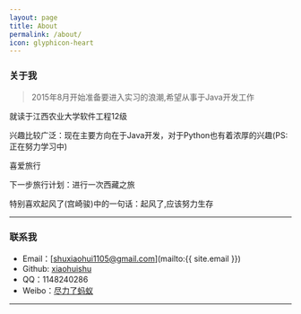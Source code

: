 ```yaml
---
layout: page
title: About
permalink: /about/
icon: glyphicon-heart
---
```


### 关于我

> 2015年8月开始准备要进入实习的浪潮,希望从事于Java开发工作 

就读于江西农业大学软件工程12级

兴趣比较广泛：现在主要方向在于Java开发，对于Python也有着浓厚的兴趣(PS:正在努力学习中)

喜爱旅行

下一步旅行计划：进行一次西藏之旅

特别喜欢起风了(宫崎骏)中的一句话：起风了,应该努力生存

---

### 联系我

* Email：[shuxiaohui1105@gmail.com](mailto:{{ site.email }})
* Github: [xiaohuishu](https://github.com/xiaohuishu)
* QQ：1148240286
* Weibo：[尽力了蚂蚁](http://weibo.com/antsmarch)

---

